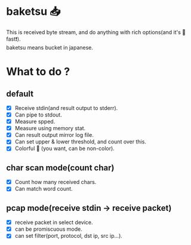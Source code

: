 # baketsu :inbox_tray:
This is received byte stream, and do anything with rich options(and it's :bullettrain_side: fast:exclamation:).  
baketsu means bucket in japanese.
# What to do ?
## default
- [x] Receive stdin(and result output to stderr).
- [x] Can pipe to stdout.
- [x] Measure spped.
- [x] Measure using memory stat.
- [x] Can result output mirror log file.
- [x] Can set upper & lower threshold, and count over this.
- [x] Colorful :rainbow: (you want, can be non-color).
## char scan mode(count char)
- [x] Count how many received chars.
- [x] Can match word count.
## pcap mode(receive stdin -> receive packet)
- [x] receive packet in select device.
- [x] can be promiscuous mode.
- [x] can set filter(port, protocol, dst ip, src ip...).
